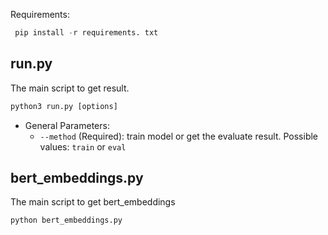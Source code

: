 Requirements:
```python
 pip install -r requirements. txt
```

## run.py 

 The main script to get result.

```python
python3 run.py [options] 
```

* General Parameters:
  * `--method` (Required): train model or get the evaluate result. Possible values: `train` or `eval`

## bert_embeddings.py 

 The main script to get bert_embeddings

```python
python bert_embeddings.py 
```



